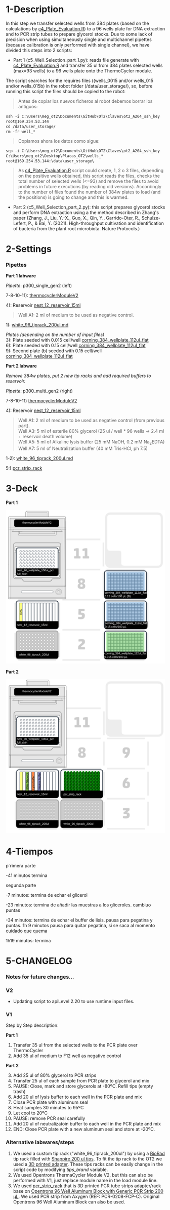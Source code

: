  1-Description
=

In this step we transfer selected wells from 384 plates (based on the calculations by [c4_Plate_Evaluation.R](./c4_Plate_Evaluation.R)) to a 96 wells plate for DNA extraction and to PCR strip tubes to prepare glycerol stocks. Due to some lack of precision when using simultaneously single and multichannel pipettes (because calibration is only performed with single channel), we have divided this steps into 2 scripts:

- Part 1 (c5_Well_Selection_part_1.py): reads file generate with [c4_Plate_Evaluation.R](./c4_Plate_Evaluation.R) and transfer 35 ul from 384 plates selected wells (max=93 wells) to a 96 wells plate onto the ThermoCycler module. 

The script searches for the requires files ((wells_0015 and/or wells_015 and/or wells_015b) in the robot folder (/data/user_storage/), so, before running this script the files should be copied to the robot:


> Antes de copiar los nuevos ficheros al robot debemos borrar los antiguos:

```DOS
ssh -i C:\Users\meg_ot2\Documents\GitHub\OT2\Claves\ot2_A204_ssh_key root@169.254.53.144
cd /data/user_storage/
rm -fr well_*
```

> Copiamos ahora los datos como sigue:

```DOS
scp -i C:\Users\meg_ot2\Documents\GitHub\OT2\Claves\ot2_A204_ssh_key C:\Users\meg_ot2\Desktop\Placas_OT2\wells_* root@169.254.53.144:\data\user_storage\
```

> As [c4_Plate_Evaluation.R](./c4_Plate_Evaluation.R) script could create, 1, 2 o 3 files, depending on the positive wells obtained, this script reads the files, checks the total number of selected wells (<=93) and remove the files to avoid problems in future executions (by reading old versions). Accordingly to the number of files found the number of 384w plates to load (and the positions) is going to change and this is warmed. 

- Part 2 (c5_Well_Selection_part_2.py): this script prepares glycerol stocks and perform DNA extraction using a the method described in Zhang's paper (Zhang, J., Liu, Y.-X., Guo, X., Qin, Y., Garrido-Oter, R., Schulze-Lefert, P., & Bai, Y. (2021). High-throughput cultivation and identification of bacteria from the plant root microbiota. Nature Protocols.)


2-Settings
= 

### Pipettes

**Part 1 labware**

_Pipette_: p300_single_gen2 (left)  


7-8-10-11): [thermocyclerModuleV2](https://opentrons.com/products/modules/thermocycler/)  

4): Reservoir [nest_12_reservoir_15ml](https://labware.opentrons.com/nest_12_reservoir_15ml?category=reservoir)  

> Well A1: 2 ml of medium to be used as negative control. 

1): [white_96_tiprack_200ul.md](https://github.com/microenvgen/OT2/blob/2e3f56d2ce81524a89d889d5d0c819ec240274b0/custom_labwares/white_96_tiprack_200ul.md)  

_Plates (depending on the number of input files)_  
3): Plate seeded with 0.015 cell/well [corning_384_wellplate_112ul_flat](https://labware.opentrons.com/corning_384_wellplate_112ul_flat?category=wellPlate)  
6): Plate seeded with 0.15 cell/well [corning_384_wellplate_112ul_flat](https://labware.opentrons.com/corning_384_wellplate_112ul_flat?category=wellPlate)  
9): Second plate (b) seeded with 0.15 cell/well [corning_384_wellplate_112ul_flat](https://labware.opentrons.com/corning_384_wellplate_112ul_flat?category=wellPlate)  

**Part 2 labware**

_Remove 384w plates, put 2 new tip racks and add required buffers to reservoir._

_Pipette_: p300_multi_gen2 (right)  


7-8-10-11) [thermocyclerModuleV2](https://opentrons.com/products/modules/thermocycler/)  

4): Reservoir [nest_12_reservoir_15ml](https://labware.opentrons.com/nest_12_reservoir_15ml?category=reservoir)  

> Well A1: 2 ml of medium to be used as negative control (from previous part).  
> Well A3: 5 ml of esterile 80% glycerol (25 ul / well * 96 wells -> 2.4 ml + reservoir death volume)  
> Well A5: 5 ml of Alkaline lysis buffer (25 mM NaOH, 0.2 mM Na<sub>2</sub>EDTA)  
> Well A7: 5 ml of Neutralization buffer (40 mM Tris-HCl, ph 7.5)  

1-2): [white_96_tiprack_200ul.md](https://github.com/microenvgen/OT2/blob/2e3f56d2ce81524a89d889d5d0c819ec240274b0/custom_labwares/white_96_tiprack_200ul.md)  

5:) [pcr_strip_rack](https://github.com/microenvgen/OT2/blob/2e3f56d2ce81524a89d889d5d0c819ec240274b0/custom_labwares/pcr_strip_rack.md)  


3-Deck
= 

**Part 1**

![deck](./c5_Well_Selection_part_1.svg)

**Part 2**

![deck](./c5_Well_Selection_part_2.svg)

4-Tiempos
=
p`rimera parte

-41 minutos termina 

segunda parte

-7 minutos: termina de echar el glicerol

-23 minutos: termina de añadir las muestras a los gliceroles. cambiuo puntas

-34 minutos: termina de echar el buffer de lisis. pausa para pegatina y puntas. 
1h 9 minutos pausa para quitar pegatina, si se saca al momento cuidado que quema

1h19 minutos: termina

5-CHANGELOG
=

### Notes for future changes...


### V2

- Updating script to apiLevel 2.20 to use runtime input files. 


### V1  

Step by Step description:

**Part 1**  

1. Transfer 35 ul from the selected wells to the PCR plate over ThermoCycler
2. Add 35 ul of medium to F12 well as negative control

**Part 2**  

3. Add 25 ul of 80% glycerol to PCR strips
4. Transfer 25 ul of each sample from PCR plate to glycerol and mix
5. PAUSE: Close, mark and store glycerols at -80ºC. Refill tips (empty trash)
6. Add 20 ul of lysis buffer to each well in the PCR plate and mix
7. Close PCR plate with aluminum seal
8. Heat samples 30 minutes to 95ºC
9. Let cool to 20ºC
10. PAUSE: remove PCR seal carefully
11. Add 20 ul of neutralizatoin buffer to each well in the PCR plate and mix
12. END: Close PCR plate with a new aluminum seal and store at -20ºC.


### Alternative labwares/steps

1. We used a custom tip rack ("white_96_tiprack_200ul") by using a [BioRad](https://www.bio-rad.com/es-es/sku/2239303-standard-pipet-tips-mtp-35-1-200-ul?ID=2239303) tip rack filled with [Shappire 200 ul tips](https://shop.gbo.com/es/spain/products/bioscience/manipulacion-de-liquidos/puntas-de-pipetas-old/pipette-tips-bulk/775350.html?_ga=2.13874871.1877740134.1714050421-2136557820.1714050421). To fit the tip rack to the OT2 we used a [3D printed adapter](./custom_labware/white_96_tiprack_200ul.stl). These tips racks can be easily change in the script code by modifying _tips_brand_ variable.  
2. We used Opentrons ThermaCycler Module V2, but this can also be performed with V1, just replace module name in the load module line.  
3. We used [pcr_strip_rack](https://github.com/microenvgen/OT2/blob/2e3f56d2ce81524a89d889d5d0c819ec240274b0/custom_labwares/pcr_strip_rack.md) that is 3D printed PCR tube strips adapter/rack base on [Opentrons 96 Well Aluminum Block with Generic PCR Strip 200 µL](https://labware.opentrons.com/opentrons_96_aluminumblock_generic_pcr_strip_200ul?category=aluminumBlock). We used PCR strip from Axygen (REF: PCR-0208-FCP-C). Original Opentrons 96 Well Aluminum Block can also be used.  
